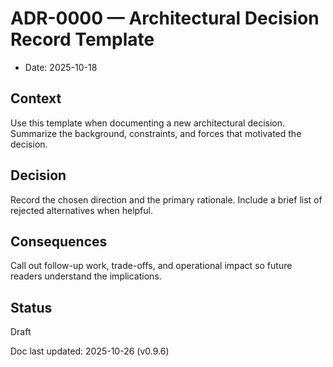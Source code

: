 # ADR-0000 — Architectural Decision Record Template

- Date: 2025-10-18

## Context

Use this template when documenting a new architectural decision. Summarize the background, constraints, and forces that motivated the decision.

## Decision

Record the chosen direction and the primary rationale. Include a brief list of rejected alternatives when helpful.

## Consequences

Call out follow-up work, trade-offs, and operational impact so future readers understand the implications.

## Status

Draft

Doc last updated: 2025-10-26 (v0.9.6)
